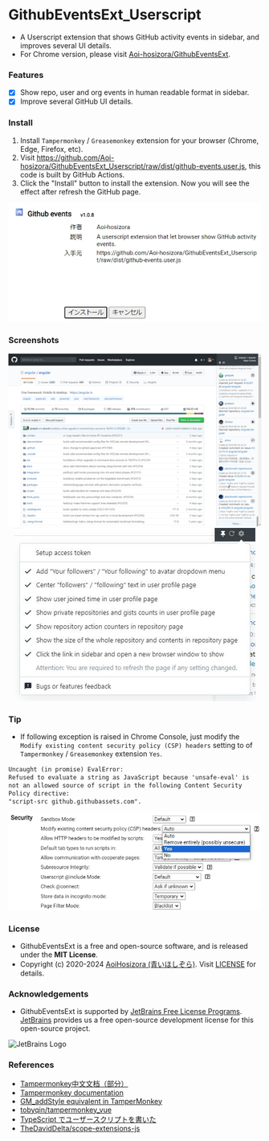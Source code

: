 # GithubEventsExt_Userscript

+ A Userscript extension that shows GitHub activity events in sidebar, and improves several UI details.
+ For Chrome version, please visit [Aoi-hosizora/GithubEventsExt](https://github.com/Aoi-hosizora/GithubEventsExt).

### Features

+ [x] Show repo, user and org events in human readable format in sidebar.
+ [x] Improve several GitHub UI details.

### Install

1. Install `Tampermonkey` / `Greasemonkey` extension for your browser (Chrome, Edge, Firefox, etc).
2. Visit https://github.com/Aoi-hosizora/GithubEventsExt_Userscript/raw/dist/github-events.user.js, this code is built by GitHub Actions.
3. Click the "Install" button to install the extension. Now you will see the effect after refresh the GitHub page.

<p align="center">
    <img src="./assets/how-to-install.jpg" alt="how-to-install" />
</p>

### Screenshots

<p align="center">
    <img src="./assets/screenshot-sidebar.jpg" alt="screenshot-sidebar" />
    <img src="./assets/screenshot-setting.jpg" alt="screenshot-setting" />
</p>

### Tip

+ If following exception is raised in Chrome Console, just modify the `Modify existing content security policy (CSP) headers` setting to of `Tampermonkey` / `Greasemonkey` extension `Yes`.

```
Uncaught (in promise) EvalError:
Refused to evaluate a string as JavaScript because 'unsafe-eval' is not an allowed source of script in the following Content Security Policy directive:
"script-src github.githubassets.com".
```

<p align="center">
    <img src="./assets/tampermonkey-security.jpg" alt="tampermonkey-security" />
</p>

### License

+ GithubEventsExt is a free and open-source software, and is released under the **MIT License**.
+ Copyright (c) 2020-2024 [AoiHosizora (青いほしぞら)](https://github.com/Aoi-hosizora). Visit [LICENSE](./LICENSE) for details.

### Acknowledgements

+ GithubEventsExt is supported by [JetBrains Free License Programs](https://www.jetbrains.com/community/opensource/#support). [JetBrains](https://www.jetbrains.com/) provides us a free open-source development license for this open-source project.

<img src="https://resources.jetbrains.com/storage/products/company/brand/logos/jb_beam.png?_gl=1*d8qqhj*_ga*NjEzMjAwNjMzLjE2MTU1ODgyMDU.*_ga_9J976DJZ68*MTY3MzYwMjk2My4xNy4xLjE2NzM2MDQ1OTEuMC4wLjA." alt="JetBrains Logo" width="30%" />

### References

+ [Tampermonkey中文文档（部分）](https://blog.csdn.net/abc45628/article/details/53919135)
+ [Tampermonkey documentation](https://www.tampermonkey.net/documentation.php)
+ [GM_addStyle equivalent in TamperMonkey](https://stackoverflow.com/questions/23683439/gm-addstyle-equivalent-in-tampermonkey)
+ [tobyqin/tampermonkey_vue](https://github.com/tobyqin/tampermonkey_vue)
+ [TypeScript でユーザースクリプトを書いた](http://kotas.hatenablog.jp/entry/2013/10/27/212037)
+ [TheDavidDelta/scope-extensions-js](https://github.com/TheDavidDelta/scope-extensions-js)
